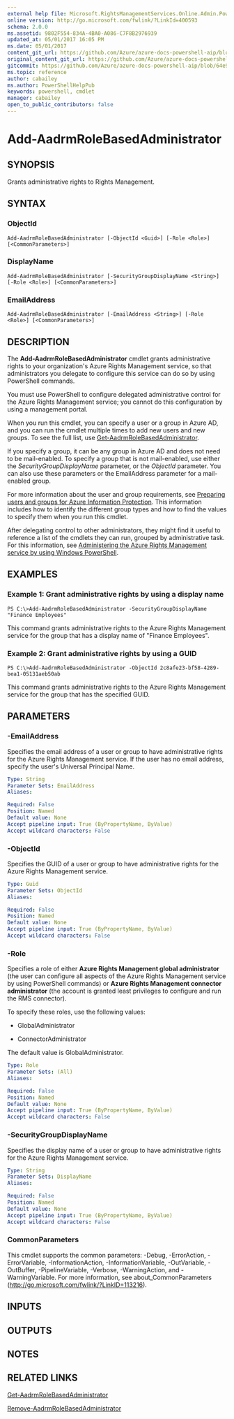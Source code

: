 ```yaml
---
external help file: Microsoft.RightsManagementServices.Online.Admin.PowerShell.dll-Help.xml
online version: http://go.microsoft.com/fwlink/?LinkId=400593
schema: 2.0.0
ms.assetid: 9802F554-834A-4BA0-A086-C7F8B2976939
updated_at: 05/01/2017 16:05 PM
ms.date: 05/01/2017
content_git_url: https://github.com/Azure/azure-docs-powershell-aip/blob/master/Azure%20Information%20Protection/AADRM/vlatest/Add-AadrmRoleBasedAdministrator.md
original_content_git_url: https://github.com/Azure/azure-docs-powershell-aip/blob/master/Azure%20Information%20Protection/AADRM/vlatest/Add-AadrmRoleBasedAdministrator.md
gitcommit: https://github.com/Azure/azure-docs-powershell-aip/blob/64e9c474de8ba424ec88327ada5252d3a5907d98
ms.topic: reference
author: cabailey
ms.author: PowerShellHelpPub
keywords: powershell, cmdlet
manager: cabailey
open_to_public_contributors: false
---
```


# Add-AadrmRoleBasedAdministrator

## SYNOPSIS
Grants administrative rights to Rights Management.

## SYNTAX

### ObjectId
```
Add-AadrmRoleBasedAdministrator [-ObjectId <Guid>] [-Role <Role>] [<CommonParameters>]
```

### DisplayName
```
Add-AadrmRoleBasedAdministrator [-SecurityGroupDisplayName <String>] [-Role <Role>] [<CommonParameters>]
```

### EmailAddress
```
Add-AadrmRoleBasedAdministrator [-EmailAddress <String>] [-Role <Role>] [<CommonParameters>]
```

## DESCRIPTION
The **Add-AadrmRoleBasedAdministrator** cmdlet grants administrative rights to your organization's Azure Rights Management service, so that administrators you delegate to configure this service can do so by using PowerShell commands. 

You must use PowerShell to configure delegated administrative control for the Azure Rights Management service; you cannot do this configuration by using a management portal.

When you run this cmdlet, you can specify a user or a group in Azure AD, and you can run the cmdlet multiple times to add new users and new groups. To see the full list, use [Get-AadrmRoleBasedAdministrator](./Get-AadrmRoleBasedAdministrator.md).

If you specify a group, it can be any group in Azure AD and does not need to be mail-enabled. To specify a group that is not mail-enabled, use either the *SecurityGroupDisplayName* parameter, or the *ObjectId* parameter. You can also use these parameters or the EmailAddress parameter for a mail-enabled group.

For more information about the user and group requirements, see [Preparing users and groups for Azure Information Protection](https://docs.microsoft.com/information-protection/plan-design/prepare). This information includes how to identify the different group types and how to find the values to specify them when you run this cmdlet. 

After delegating control to other administrators, they might find it useful to reference a list of the cmdlets they can run, grouped by administrative task. For this information, see [Administering the Azure Rights Management service by using Windows PowerShell](/information-protection/deploy-use/administer-powershell).


## EXAMPLES

### Example 1: Grant administrative rights by using a display name
```
PS C:\>Add-AadrmRoleBasedAdministrator -SecurityGroupDisplayName "Finance Employees"
```

This command grants administrative rights to the Azure Rights Management service for the group that has a display name of "Finance Employees".

### Example 2: Grant administrative rights by using a GUID
```
PS C:\>Add-AadrmRoleBasedAdministrator -ObjectId 2c8afe23-bf58-4289-bea1-05131aeb50ab
```

This command grants administrative rights to the Azure Rights Management service for the group that has the specified GUID.

## PARAMETERS

### -EmailAddress
Specifies the email address of a user or group to have administrative rights for the Azure Rights Management service. If the user has no email address, specify the user's Universal Principal Name.

```yaml
Type: String
Parameter Sets: EmailAddress
Aliases:

Required: False
Position: Named
Default value: None
Accept pipeline input: True (ByPropertyName, ByValue)
Accept wildcard characters: False
```

### -ObjectId
Specifies the GUID of a user or group to have administrative rights for the Azure Rights Management service.

```yaml
Type: Guid
Parameter Sets: ObjectId
Aliases:

Required: False
Position: Named
Default value: None
Accept pipeline input: True (ByPropertyName, ByValue)
Accept wildcard characters: False
```

### -Role
Specifies a role of either **Azure Rights Management global administrator** (the user can configure all aspects of the Azure Rights Management service by using PowerShell commands) or **Azure Rights Management connector administrator** (the account is granted least privileges to configure and run the RMS connector).

To specify these roles, use the following values:  

- GlobalAdministrator

- ConnectorAdministrator

The default value is GlobalAdministrator.

```yaml
Type: Role
Parameter Sets: (All)
Aliases:

Required: False
Position: Named
Default value: None
Accept pipeline input: True (ByPropertyName, ByValue)
Accept wildcard characters: False
```

### -SecurityGroupDisplayName
Specifies the display name of a user or group to have administrative rights for the Azure Rights Management service.

```yaml
Type: String
Parameter Sets: DisplayName
Aliases:

Required: False
Position: Named
Default value: None
Accept pipeline input: True (ByPropertyName, ByValue)
Accept wildcard characters: False
```

### CommonParameters
This cmdlet supports the common parameters: -Debug, -ErrorAction, -ErrorVariable, -InformationAction, -InformationVariable, -OutVariable, -OutBuffer, -PipelineVariable, -Verbose, -WarningAction, and -WarningVariable. For more information, see about_CommonParameters (http://go.microsoft.com/fwlink/?LinkID=113216).

## INPUTS

## OUTPUTS

## NOTES

## RELATED LINKS

[Get-AadrmRoleBasedAdministrator](./Get-AadrmRoleBasedAdministrator.md)

[Remove-AadrmRoleBasedAdministrator](./Remove-AadrmRoleBasedAdministrator.md)
